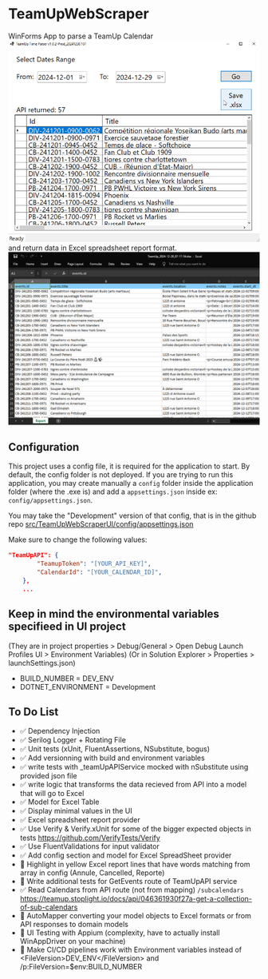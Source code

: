 ﻿# TeamUpWebScraper

WinForms App to parse a TeamUp Calendar 
![Main dashboard screen featuring all the controls](screenshots/Winform1.png)
and return data in Excel spreadsheet report format.
![screenshot of Excel report file](screenshots/ExcelReport.png)

## Configuration
This project uses a config file, it is required for the application to start.
By default, the config folder is not deployed. If you are trying to run this application,
you may create manually a `config` folder inside the application folder (where the .exe is)
and add a `appsettings.json` inside ex: `config/appsettings.json`.

You may take the "Development" version of that config, that is in the github repo
[src/TeamUpWebScraperUI/config/appsettings.json](./src/TeamUpWebScraperUI/config/appsettings.json)

Make sure to change the following values:
```json
"TeamUpAPI": {
		"TeamupToken": "[YOUR_API_KEY]",
		"CalendarId": "[YOUR_CALENDAR_ID]",
	},
	...
```

## Keep in mind the environmental variables specifieed in UI project
(They are in project properties > Debug/General > Open Debug Launch Profiles UI > Environment Variables)
(Or in Solution Explorer > Properties > launchSettings.json)
* BUILD_NUMBER = DEV_ENV
* DOTNET_ENVIRONMENT = Development


## To Do List

- ✅ Dependency Injection
- ✅ Serilog Logger + Rotating File
- ✅ Unit tests (xUnit, FluentAssertions, NSubstitute, bogus)
- ✅ Add versionning with build and environment variables
- ✅ write tests with _teamUpAPIService mocked with nSubstitute using provided json file
- ✅ write logic that transforms the data recieved from API into a model that will go to Excel
- ✅ Model for Excel Table
- ✅ Display minimal values in the UI
- ✅ Excel spreadsheet report provider
- ✅ Use Verify & Verify.xUnit for some of the bigger expected objects in tests https://github.com/VerifyTests/Verify
- ✅ Use FluentValidations for input validator
- ✅ Add config section and model for Excel SpreadSheet provider
- 🔲 Highlight in yellow Excel report lines that have words matching from array in config (Annule, Cancelled, Reporte)
- 🔲 Write additional tests for GetEvents route of TeamUpAPI service
- ✅ Read Calendars from API route (not from mapping)  `/subcalendars` https://teamup.stoplight.io/docs/api/046361930f27a-get-a-collection-of-sub-calendars
- 🔲 AutoMapper converting your model objects to Excel formats or from API responses to domain models
- 🔲 UI Testing with Appium (complexity, have to actually install WinAppDriver on your machine)
- 🔲 Make CI/CD pipelines work with Environment variables instead of \<FileVersion>DEV_ENV\</FileVersion>  and /p:FileVersion=$env:BUILD_NUMBER
